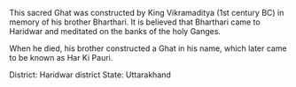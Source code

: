 This sacred Ghat was constructed by King Vikramaditya (1st century BC) in memory of his brother Bharthari. It is believed that Bharthari came to Haridwar and meditated on the banks of the holy Ganges.

 When he died, his brother constructed a Ghat in his name, which later came to be known as Har Ki Pauri.

District: Haridwar district
State: Uttarakhand
